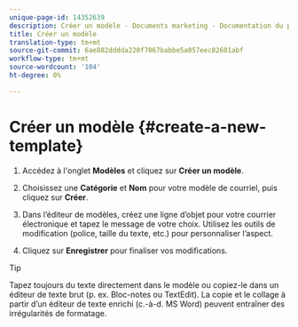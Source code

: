 ```yaml
---
unique-page-id: 14352639
description: Créer un modèle - Documents marketing - Documentation du produit
title: Créer un modèle
translation-type: tm+mt
source-git-commit: 6ae882dddda220f7067babbe5a057eec82601abf
workflow-type: tm+mt
source-wordcount: '104'
ht-degree: 0%

---
```



# Créer un modèle {#create-a-new-template}

1. Accédez à l&#39;onglet **Modèles** et cliquez sur **Créer un modèle**.

1. Choisissez une **Catégorie** et **Nom** pour votre modèle de courriel, puis cliquez sur **Créer**.

1. Dans l’éditeur de modèles, créez une ligne d’objet pour votre courrier électronique et tapez le message de votre choix. Utilisez les outils de modification (police, taille du texte, etc.) pour personnaliser l’aspect.

1. Cliquez sur **Enregistrer** pour finaliser vos modifications.

>[!TIP]
>
>Tapez toujours du texte directement dans le modèle ou copiez-le dans un éditeur de texte brut (p. ex. Bloc-notes ou TextEdit). La copie et le collage à partir d’un éditeur de texte enrichi (c.-à-d. MS Word) peuvent entraîner des irrégularités de formatage.
